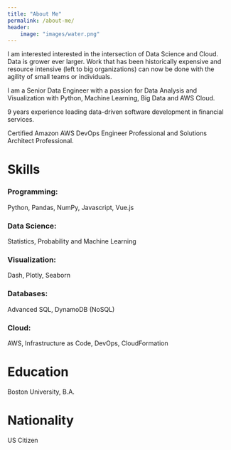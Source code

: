 ```yaml
---
title: "About Me"
permalink: /about-me/
header:
    image: "images/water.png"
---
```

I am interested interested in the intersection of Data Science and Cloud. Data is grower ever larger. Work that has been historically expensive and resource intensive (left to big organizations) can now be done with the agility of small teams or individuals.  

I am a Senior Data Engineer with a passion for Data Analysis and Visualization with Python, Machine Learning, Big Data and AWS Cloud.

9 years experience leading data-driven software development in financial services. 

Certified Amazon AWS DevOps Engineer Professional and Solutions Architect Professional.


# Skills

### Programming: 
Python, Pandas, NumPy, Javascript, Vue.js
### Data Science:
 Statistics, Probability and Machine Learning
### Visualization: 
Dash, Plotly, Seaborn
### Databases: 
Advanced SQL, DynamoDB (NoSQL)
### Cloud: 
AWS, Infrastructure as Code, DevOps, CloudFormation


# Education
Boston University, B.A.


# Nationality
US Citizen